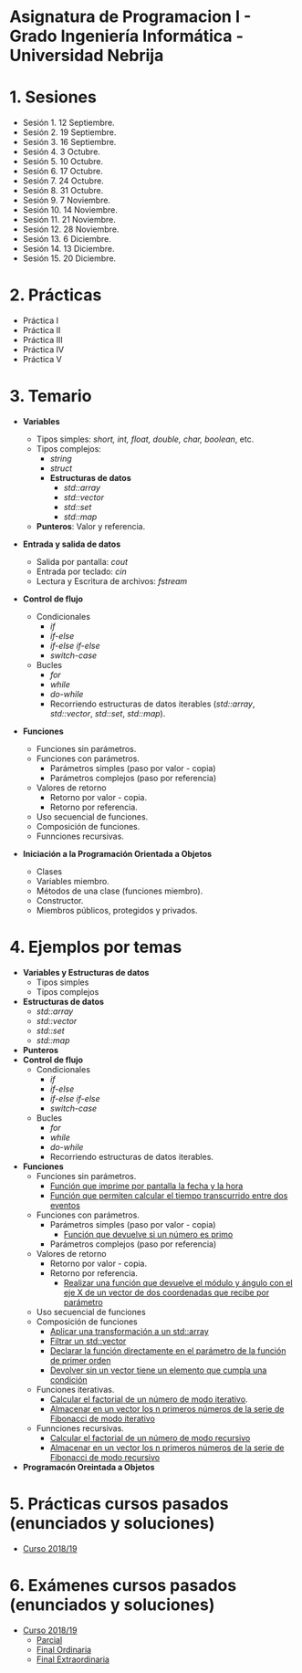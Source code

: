 # Asignatura de Programacion I - Grado Ingeniería Informática - Universidad Nebrija

# 1. Sesiones

- Sesión 1. 12 Septiembre.
- Sesión 2. 19 Septiembre.
- Sesión 3. 16 Septiembre.
- Sesión 4. 3 Octubre.
- Sesión 5. 10 Octubre.
- Sesión 6. 17 Octubre.
- Sesión 7. 24 Octubre.
- Sesión 8. 31 Octubre.
- Sesión 9. 7 Noviembre.
- Sesión 10. 14 Noviembre.
- Sesión 11. 21 Noviembre.
- Sesión 12. 28 Noviembre.
- Sesión 13. 6 Diciembre.
- Sesión 14. 13 Diciembre.
- Sesión 15. 20 Diciembre.

# 2. Prácticas

- Práctica I
- Práctica II
- Práctica III
- Práctica IV
- Práctica V

# 3. Temario

- **Variables**

  - Tipos simples: _short, int, float, double, char, boolean_, etc.
  - Tipos complejos:
    - _string_
    - _struct_
    - **Estructuras de datos**
      - _std::array_
      - _std::vector_
      - _std::set_
      - _std::map_
  - **Punteros**: Valor y referencia.

- **Entrada y salida de datos**
  - Salida por pantalla: _cout_
  - Entrada por teclado: _cin_
  - Lectura y Escritura de archivos: _fstream_
- **Control de flujo**
  - Condicionales
    - _if_
    - _if-else_
    - _if-else if-else_
    - _switch-case_
  - Bucles
    - _for_
    - _while_
    - _do-while_
    - Recorriendo estructuras de datos iterables (_std::array_, _std::vector_, _std::set_, _std::map_).
- **Funciones**

  - Funciones sin parámetros.
  - Funciones con parámetros.
    - Parámetros simples (paso por valor - copia)
    - Parámetros complejos (paso por referencia)
  - Valores de retorno
    - Retorno por valor - copia.
    - Retorno por referencia.
  - Uso secuencial de funciones.
  - Composición de funciones.
  - Funnciones recursivas.

- **Iniciación a la Programación Orientada a Objetos**
  - Clases
  - Variables miembro.
  - Métodos de una clase (funciones miembro).
  - Constructor.
  - Miembros públicos, protegidos y privados.

# 4. Ejemplos por temas

- **Variables y Estructuras de datos**
  - Tipos simples
  - Tipos complejos
- **Estructuras de datos**
  - _std::array_
  - _std::vector_
  - _std::set_
  - _std::map_
- **Punteros**
- **Control de flujo**
  - Condicionales
    - _if_
    - _if-else_
    - _if-else if-else_
    - _switch-case_
  - Bucles
    - _for_
    - _while_
    - _do-while_
    - Recorriendo estructuras de datos iterables.
- **Funciones**
  - Funciones sin parámetros.
    - [Función que imprime por pantalla la fecha y la hora](https://github.com/Nebrija-Programacion/Programacion-I/tree/master/ejemplos/funciones/parametros/sinparametros/)
    - [Función que permiten calcular el tiempo transcurrido entre dos eventos](https://github.com/Nebrija-Programacion/Programacion-I/tree/master/ejemplos/funciones/parametros/sinparametrosconretorno/)
  - Funciones con parámetros.
    - Parámetros simples (paso por valor - copia)
      - [Función que devuelve si un número es primo]()
    - Parámetros complejos (paso por referencia)
  - Valores de retorno
    - Retorno por valor - copia.
    - Retorno por referencia.
      - [Realizar una función que devuelve el módulo y ángulo con el eje X de un vector de dos coordenadas que recibe por parámetro](https://github.com/Nebrija-Programacion/Programacion-I/tree/master/ejemplos/funciones/parametros/porreferencia/moduloyangulo)
  - Uso secuencial de funciones
  - Composición de funciones
    - [Aplicar una transformación a un std::array](https://github.com/Nebrija-Programacion/Programacion-I/tree/master/ejemplos/funciones/composicion/transform)
    - [Filtrar un std::vector](https://github.com/Nebrija-Programacion/Programacion-I/tree/master/ejemplos/funciones/composicion/filter)
    - [Declarar la función directamente en el parámetro de la función de primer orden](https://github.com/Nebrija-Programacion/Programacion-I/tree/master/ejemplos/funciones/composicion/inline)
    - [Devolver sin un vector tiene un elemento que cumpla una condición](https://github.com/Nebrija-Programacion/Programacion-I/tree/master/ejemplos/funciones/composicion/contains)
  - Funciones iterativas.
    - [Calcular el factorial de un número de modo iterativo](https://github.com/Nebrija-Programacion/Programacion-I/tree/master/ejemplos/funciones/iterativo/factorial).
    - [Almacenar en un vector los n primeros números de la serie de Fibonacci de modo iterativo](https://github.com/Nebrija-Programacion/Programacion-I/tree/master/ejemplos/funciones/iterativo/fibonacci)
  - Funnciones recursivas.
    - [Calcular el factorial de un número de modo recursivo](https://github.com/Nebrija-Programacion/Programacion-I/tree/master/ejemplos/funciones/recursivo/factorial)
    - [Almacenar en un vector los n primeros números de la serie de Fibonacci de modo recursivo](https://github.com/Nebrija-Programacion/Programacion-I/tree/master/ejemplos/funciones/recursivo/fibonacci)
- **Programacón Oreintada a Objetos**

# 5. Prácticas cursos pasados (enunciados y soluciones)

- [Curso 2018/19](https://github.com/Nebrija-Programacion/Programacion-I/tree/master/practicas/1819)

# 6. Exámenes cursos pasados (enunciados y soluciones)

- [Curso 2018/19](https://github.com/Nebrija-Programacion/Programacion-I/tree/master/examenes/1819)
  - [Parcial](https://github.com/Nebrija-Programacion/Programacion-I/tree/master/examenes/1819/Parcial1)
  - [Final Ordinaria](https://github.com/Nebrija-Programacion/Programacion-I/tree/master/examenes/1819/ordinaria)
  - [Final Extraordinaria](https://github.com/Nebrija-Programacion/Programacion-I/tree/master/examenes/1819/extraordinaria)
